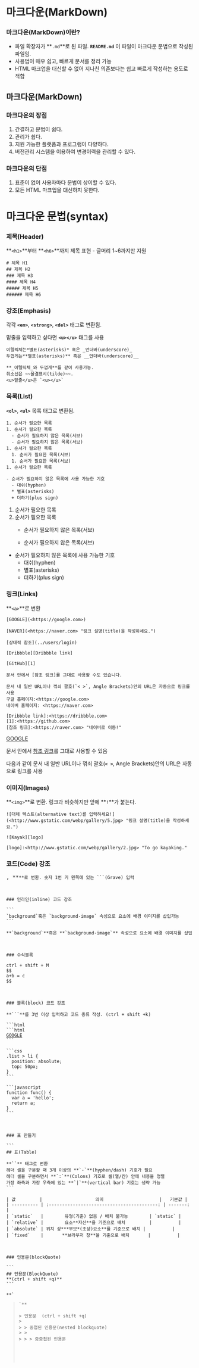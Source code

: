 # 마크다운(MarkDown)

### 마크다운(MarkDown)이란? 

- 파일 확장자가 **`.md`**로 된 파일.
   **`README.md`**  이 파일이 마크다운 문법으로 작성된 파일임.
- 사용법이 매우 쉽고, 빠르게 문서를 정리 가능
- HTML 마크업을 대신할 수 없어 지나친 의존보다는 쉽고 빠르게 작성하는 용도로 적합

   


## 마크다운(MarkDown)

### 마크다운의 장점

1. 간결하고 문법이 쉽다.
2. 관리가 쉽다.
3. 지원 가능한 플랫폼과 프로그램이 다양하다.
4. 버전관리 시스템을 이용하여 변경이력을 관리할 수 있다.

### 마크다운의 단점

1. 표준이 없어 사용자마다 문법이 상이할 수 있다.
2. 모든 HTML 마크업을 대신하지 못한다.



# 마크다운 문법(syntax)

### 제목(Header)

**`<h1>`**부터 **`<h6>`**까지 제목 표현  - 글머리 1~6까지만 지원

```
# 제목 H1
## 제목 H2
### 제목 H3
#### 제목 H4
##### 제목 H5
###### 제목 H6
```



### 강조(Emphasis)

각각 **`<em>`**, **`<strong>`**, **`<del>`** 태그로 변환됨.

밑줄을 입력하고 싶다면 **`<u></u>`** 태그를 사용

```
이텔릭체는*별표(asterisks)* 혹은 _언더바(underscore)_
두껍게는**별표(asterisks)** 혹은 __언더바(underscore)__

**_이텔릭체_와 두껍게**를 같이 사용가능.
취소선은 ~~물결표시(tilde)~~.
<u>밑줄</u>은 `<u></u>`
```



### 목록(List)

**`<ol>`**, **`<ul>`** 목록 태그로 변환됨.

```
1. 순서가 필요한 목록
1. 순서가 필요한 목록
  - 순서가 필요하지 않은 목록(서브)
  - 순서가 필요하지 않은 목록(서브)
1. 순서가 필요한 목록
  1. 순서가 필요한 목록(서브)
  1. 순서가 필요한 목록(서브)
1. 순서가 필요한 목록

- 순서가 필요하지 않은 목록에 사용 가능한 기호
  - 대쉬(hyphen)
  * 별표(asterisks)
  + 더하기(plus sign)
```

1. 순서가 필요한 목록
2. 순서가 필요한 목록
   - 순서가 필요하지 않은 목록(서브)
   
   - 순서가 필요하지 않은 목록(서브)
   
     

- 순서가 필요하지 않은 목록에 사용 가능한 기호
  - 대쉬(hyphen)
  - 별표(asterisks)
  - 더하기(plus sign)



### 링크(Links)

**`<a>`**로 변환

```
[GOOGLE](<https://google.com>)

[NAVER](<https://naver.com> "링크 설명(title)을 작성하세요.")

[상대적 참조](../users/login)

[Dribbble][Dribbble link]

[GitHub][1]

문서 안에서 [참조 링크]를 그대로 사용할 수도 있습니다.

문서 내 일반 URL이나 꺾쇠 괄호(`< >`, Angle Brackets)안의 URL은 자동으로 링크를 사용
구글 홈페이지:<https://google.com>
네이버 홈페이지: <https://naver.com>

[Dribbble link]:<https://dribbble.com>
[1]:<https://github.com>
[참조 링크]:<https://naver.com> "네이버로 이동!"
```

[GOOGLE](https://google.com/)

문서 안에서 [참조 링크](https://naver.com/)를 그대로 사용할 수 있음

다음과 같이 문서 내 일반 URL이나 꺾쇠 괄호(**`< >`**, Angle Brackets)안의 URL은 자동으로 링크를 사용



### 이미지(Images)

**`<img>`**로 변환. 링크과 비슷하지만 앞에 **`!`**가 붙는다.

```
![대체 텍스트(alternative text)를 입력하세요!](<http://www.gstatic.com/webp/gallery/5.jpg> "링크 설명(title)을 작성하세요.")

![Kayak][logo]

[logo]:<http://www.gstatic.com/webp/gallery/2.jpg> "To go kayaking."
```



### 코드(Code) 강조

<pre>, **<code>**로 변환. 숫자 1번 키 왼쪽에 있는 ```(Grave) 입력



### 인라인(inline) 코드 강조

```
`background`혹은 `background-image` 속성으로 요소에 배경 이미지를 삽입가능
```

**`background`**혹은 **`background-image`** 속성으로 요소에 배경 이미지를 삽입



### 수식블록

ctrl + shift + M
$$
a+b = c
$$



### 블록(block) 코드 강조

**```**를 3번 이상 입력하고 코드 종류 작성. (ctrl + shift +k)

```html
​```html
<a href="<https://www.google.co.kr/>" target="_blank">GOOGLE</a>
```

```css
.list > li {
  position: absolute;
  top: 50px;
}
```

```javascript
function func() {
  var a = 'hello';
  return a;
}
```



### 표 만들기

```
## 표(Table)

**`<table>`** 태그로 변환
헤더 셀을 구분할 때 3개 이상의 **`-`**(hyphen/dash) 기호가 필요
헤더 셀을 구분하면서 **`:`**(Colons) 기호로 셀(열/칸) 안에 내용을 정렬
가장 좌측과 가장 우측에 있는 **`|`**(vertical bar) 기호는 생략 가능
```

| 값         |                    의미                     |   기본값 |
| ---------- | :-----------------------------------------: | -------: |
| `static`   |        유형(기준) 없음 / 배치 불가능        | `static` |
| `relative` |        요소**자신**을 기준으로 배치         |          |
| `absolute` | 위치 상***부모*(조상)요소**를 기준으로 배치 |          |
| `fixed`    |       **브라우저 창**을 기준으로 배치       |          |



### 인용문(blockQuote)

```
## 인용문(BlockQuote)  
**(ctrl + shift +q)**
```

**`<blockquote>`** 

> 인용문  (ctrl + shift +q)
>
> > 중첩된 인용문(nested blockquote)
> >
> > > 중중첩된 인용문

